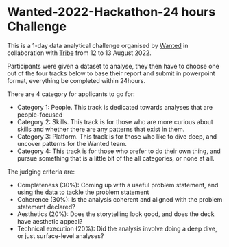 # Wanted-2022-Hackathon-24 hours Challenge 

This is a 1-day data analytical challenge organised by [Wanted](https://www.wanted.jobs/) in collaboration with [Tribe](https://tribex.co/) from 12 to 13 August 2022.

Participants were given a dataset to analyse, they then have to choose one out of the four tracks below to base their report and submit in powerpoint format, everything be completed within 24hours. 

There are 4 category for applicants to go for:
- Category 1: People. This track is dedicated towards analyses that are people-focused
- Category 2: Skills. This track is for those who are more curious about skills and whether there are any patterns that exist in them. 
- Category 3: Platform. This track is for those who like to dive deep, and uncover patterns for the Wanted team.
- Category 4: This track is for those who prefer to do their own thing, and pursue something that is a little bit of the all categories, or none at all.

The judging criteria are:
- Completeness (30%): Coming up with a useful problem statement, and using the data to tackle the problem statement
- Coherence (30%): Is the analysis coherent and aligned with the problem statement declared?
- Aesthetics (20%): Does the storytelling look good, and does the deck have aesthetic appeal?
- Technical execution (20%): Did the analysis involve doing a deep dive, or just surface-level analyses? 
